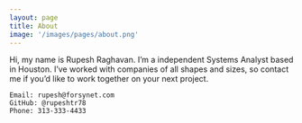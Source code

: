 ```yaml
---
layout: page
title: About
image: '/images/pages/about.png'
---
```


Hi, my name is Rupesh Raghavan. I’m a independent Systems Analyst based in Houston. 
I’ve worked with companies of all shapes and sizes, so contact me if you’d like to work together on your next project.

    Email: rupesh@forsynet.com
    GitHub: @rupeshtr78
    Phone: 313-333-4433
